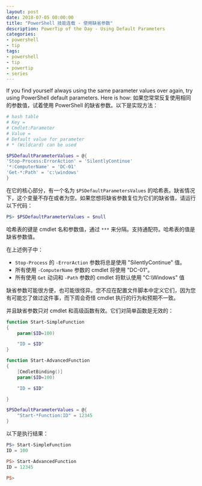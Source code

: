 ```yaml
---
layout: post
date: 2018-07-05 00:00:00
title: "PowerShell 技能连载 - 使用缺省参数"
description: PowerTip of the Day - Using Default Parameters
categories:
- powershell
- tip
tags:
- powershell
- tip
- powertip
- series
---
```

If you find yourself always using the same parameter values over again, try using PowerShell default parameters. Here is how:
如果您常常反复使用相同的参数值，试着使用 PowerShell 的缺省参数。以下是实现方法：

```powershell
# hash table
# Key =
# Cmdlet:Parameter
# Value = 
# Default value for parameter
# * (Wildcard) can be used

$PSDefaultParameterValues = @{ 
'Stop-Process:ErrorAction' = 'SilentlyContinue' 
'*:ComputerName' = 'DC-01'
'Get-*:Path' = 'c:\windows'
}
```

在它的核心部分，有一个名为 `$PSDefaultParametersValues` 的哈希表。缺省情况下，这个变量不存在或者为空。如果您想将缺省参数复位为它们的缺省值，请运行以下代码：

```powershell     
PS> $PSDefaultParameterValues = $null 
```

哈希表的键是 cmdlet 名和参数值，通过 `***` 来分隔。支持通配符。哈希表的值是缺省参数值。

在上述例子中：

* `Stop-Process` 的 `-ErrorAction` 参数将总是使用 "SilentlyContinue" 值。
* 所有使用 `-ComputerName` 参数的 cmdlet 将使用 "DC-01"。
* 所有使用 `Get` 动词和 `-Path` 参数的 cmdlet 将默认使用 "C:\Windows" 值

缺省参数可能很方便，也可能很怪异。您不应在配置文件脚本中定义它们，因为您有可能忘了做过这件事，而下周会奇怪 cmdlet 执行的行为和预期不一致。

并且缺省参数只对 cmdlet 和高级函数有效。它们对简单函数是无效的：

```powershell
function Start-SimpleFunction
{
    param($ID=100)

    "ID = $ID"
}

function Start-AdvancedFunction
{
    [CmdletBinding()]
    param($ID=100)

    "ID = $ID"

}

$PSDefaultParameterValues = @{
    "Start-*Function:ID" = 12345
}
```

以下是执行结果：

```powershell
PS> Start-SimpleFunction
ID = 100

PS> Start-AdvancedFunction
ID = 12345

PS>
```

<!--本文国际来源：[Using Default Parameters](http://community.idera.com/powershell/powertips/b/tips/posts/using-default-parameters1)-->
